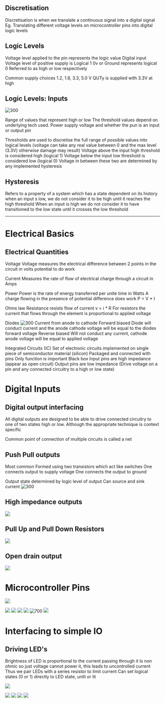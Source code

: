 Discretisation
--

Discretisation is when we translate a continuous signal into a digital signal
	Eg. Translating different voltage levels on microcontroller pins into digital logic levels

Logic Levels
--

Voltage level applied to the pin represents the logic value
Digital input
	Voltage level of positive supply is Logical 1
	0v or Ground represents logical 0
	Referred to as high or low respectively 

Common supply choices
	1.2, 1.8, 3.3, 5.0 V
	QUTy is supplied with 3.3V at high

Logic Levels: Inputs
--

![300](Pasted%20image%2020230313123927.png)

Range of values that represent high or low
The threshold values depend on underlying tech used. Power supply voltage and whether the pun is an input or output pin

Thresholds are used to discretise the full range of possible values into logical levels (voltage can take any real value between 0 and the max level (3.3V) otherwise damage may result)
	Voltage above the input high threshold is considered high (logical 1)
	Voltage below the input low threshold is considered low (logical 0)
	Voltage in between these two are determined by any implemented hysteresis

Hysteresis 
---

Refers to a property of a system which has a state dependent on its history
when an input s low, we do not consider it to be high until it reaches the high threshold
When an input is high we do not consider it to have transitioned to the low state until it crosses the low threshold

---

# Electrical Basics

Electrical Quantities
---

Voltage
	Voltage measures the electrical difference between 2 points in the circuit in volts
	potential to do work

Current 
	Measures the rate of flow of electrical charge through a circuit in Amps

Power
	Power is the rate of energy transferred per unite time in Watts
	A charge flowing in the presence of potential difference does work
	P = V * I

Ohms law
	Resistance resists flow of current 
	v = i * R
	For resistors the current that flows through the element is proportional to applied voltage

Diodes
![300](Pasted%20image%2020230313130236.png)
	Current from anode to cathode 
	Forward biased
		Diode will conduct current and the anode cathode voltage will be equal to the diodes forward voltage
	Reverse biased
		Will not conduct any current, cathode anode voltage will be equal to applied voltage


Integrated Circuits (IC)
	Set of electronic circuits implemented on single piece of semiconductor material (silicon)
	Packaged and connected with pins
	Only function is important
	Black box
	Input pins are high impedance (appear as open circuit)
	Output pins are low impedance (Drive voltage on a pin and any connected circuitry to a high or low state)


# Digital Inputs

Digital output interfacing
--

All digital outputs are designed to be able to drive connected circuitry to one of two states high or low. Although the appropriate technique is context specific

Common point of connection of multiple circuits is called a net

Push Pull outputs
---

Most common
Formed using two transistors which act like switches 
One connects output to supply voltage
One connects the output to ground

Output state determined by logic level of output
Can source and sink current
![300](Pasted%20image%2020230313135029.png)

High impedance outputs
---

![](Pasted%20image%2020230313133623.png)


Pull Up and Pull Down Resistors
---

![](Pasted%20image%2020230313134001.png)


Open drain output
---

![](Pasted%20image%2020230313135313.png)

# Microcontroller Pins

![](Pasted%20image%2020230313140336.png)

![](Pasted%20image%2020230313140353.png)
![](Pasted%20image%2020230313140420.png)
![](Pasted%20image%2020230313140653.png)
![](Pasted%20image%2020230313140806.png)
![700](Pasted%20image%2020230313141332.png)
![](Pasted%20image%2020230313141648.png)


# Interfacing to simple IO


Driving LED's
---

Brightness of LED is proportional to the current passing through it
Is non ohmic so just voltage cannot power it, this leads to uncontrolled current 
Thus we pair LEDs with a series resistor to limit current
Can set logical states (0 or 1) directly to LED state, unlit or lit

![](Pasted%20image%2020230313143018.png)

![](Pasted%20image%2020230313143331.png)
![](Pasted%20image%2020230313143417.png)
![](Pasted%20image%2020230313143456.png)
![](Pasted%20image%2020230313143645.png)
